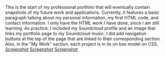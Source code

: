 This is the start of my professional portfolio that will eventually contain snapshots of my future work and applications. Currently, it features a basic paragraph talking about my personal information, my first HTML code, and contact information. I only have the HTML work I have done, since I am still learning. As practice, I included my Soundcloud profile and an image that links my portfolio page to my Soundcloud music. I did add navigation buttons at the top of the page that are linked to their corresponding section. Also, in the "My Work" section, each project is in its on box model on CSS. 
[Screenshot](./images/portscreen1.jpg)
[Screenshot](./images/portscreen2.jpg)
[Screenshot](./images/portscreen3.jpg)